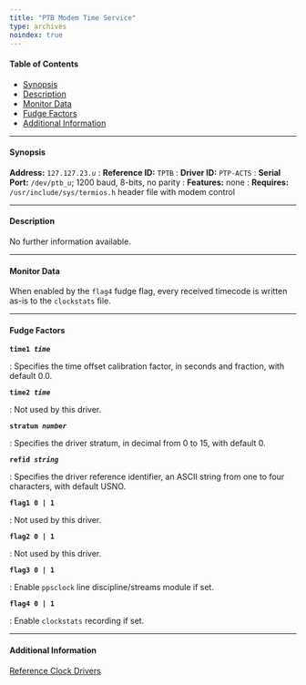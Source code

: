 ```yaml
---
title: "PTB Modem Time Service"
type: archives
noindex: true
---
```


#### Table of Contents
*  [Synopsis](/documentation/3-5.93e/driver23/#synopsis)
*  [Description](/documentation/3-5.93e/driver23/#description)
*  [Monitor Data](/documentation/3-5.93e/driver23/#monitor-data)
*  [Fudge Factors](/documentation/3-5.93e/driver23/#fudge-factors)
*  [Additional Information](/documentation/3-5.93e/driver23/#additional-information)

* * *

#### Synopsis

**Address:** <code>127.127.23._u_</code>
: **Reference ID:** <code>TPTB</code>
: **Driver ID:** <code>PTP-ACTS</code>
: **Serial Port:** <code>/dev/ptb\__u_</code>; 1200 baud, 8-bits, no parity
: **Features:** none
: **Requires:** <code>/usr/include/sys/termios.h</code> header file with modem control

* * *

#### Description

No further information available.

* * *

#### Monitor Data

When enabled by the <code>flag4</code> fudge flag, every received timecode is written as-is to the <code>clockstats</code> file. 

* * *

#### Fudge Factors

<code>**time1 _time_**</code>

: Specifies the time offset calibration factor, in seconds and fraction, with default 0.0.

<code>**time2 _time_**</code>

: Not used by this driver.

<code>**stratum _number_**</code>

: Specifies the driver stratum, in decimal from 0 to 15, with default 0.

<code>**refid _string_**</code>

: Specifies the driver reference identifier, an ASCII string from one to four characters, with default USNO.

<code>**flag1 0 | 1**</code>

: Not used by this driver.

<code>**flag2 0 | 1**</code>

: Not used by this driver.

<code>**flag3 0 | 1**</code>

: Enable <code>ppsclock</code> line discipline/streams module if set.

<code>**flag4 0 | 1**</code>

: Enable <code>clockstats</code> recording if set.

* * *

#### Additional Information

[Reference Clock Drivers](/documentation/3-5.93e/refclock/)
